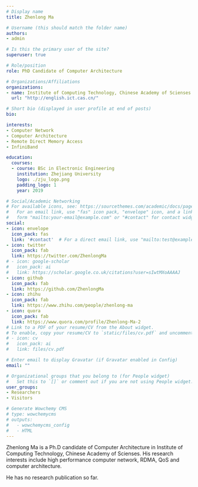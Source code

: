 ```yaml
---
# Display name
title: Zhenlong Ma

# Username (this should match the folder name)
authors:
- admin

# Is this the primary user of the site?
superuser: true

# Role/position
role: PhD Candidate of Computer Architecture

# Organizations/Affiliations
organizations:
- name: Institute of Computing Technology, Chinese Academy of Scienses
  url: "http://english.ict.cas.cn/"

# Short bio (displayed in user profile at end of posts)
bio: 

interests:
- Computer Network
- Computer Architecture
- Remote Direct Memory Access
- InfiniBand

education:
  courses:
  - course: BSc in Electronic Engineering
    institution: Zhejiang University
    logo: ./zju_logo.png
    padding_logo: 1
    year: 2019

# Social/Academic Networking
# For available icons, see: https://sourcethemes.com/academic/docs/page-builder/#icons
#   For an email link, use "fas" icon pack, "envelope" icon, and a link in the
#   form "mailto:your-email@example.com" or "#contact" for contact widget.
social:
- icon: envelope
  icon_pack: fas
  link: '#contact'  # For a direct email link, use "mailto:test@example.org".
- icon: twitter
  icon_pack: fab
  link: https://twitter.com/ZhenlongMa
# - icon: google-scholar
#   icon_pack: ai
#   link: https://scholar.google.co.uk/citations?user=sIwtMXoAAAAJ
- icon: github
  icon_pack: fab
  link: https://github.com/ZhenlongMa
- icon: zhihu
  icon_pack: fab
  link: https://www.zhihu.com/people/zhenlong-ma
- icon: quora
  icon_pack: fab
  link: https://www.quora.com/profile/Zhenlong-Ma-2
# Link to a PDF of your resume/CV from the About widget.
# To enable, copy your resume/CV to `static/files/cv.pdf` and uncomment the lines below.
# - icon: cv
#   icon_pack: ai
#   link: files/cv.pdf

# Enter email to display Gravatar (if Gravatar enabled in Config)
email: ""

# Organizational groups that you belong to (for People widget)
#   Set this to `[]` or comment out if you are not using People widget.
user_groups:
- Researchers
- Visitors

# Generate Wowchemy CMS
# type: wowchemycms
# outputs:
#   - wowchemycms_config
#   - HTML
---
```


Zhenlong Ma is a Ph.D candidate of Computer Architecture in Institute of Computing Technology, Chinese Academy of Scienses. His research interests include high performance computer network, RDMA, QoS and computer architecture. 

He has no research publication so far.
